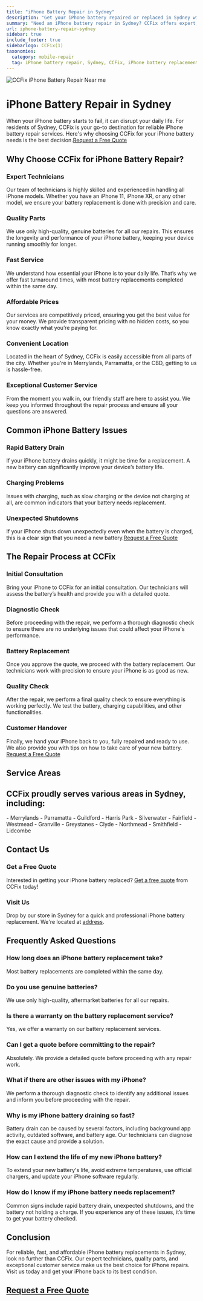 ```yaml
---
title: "iPhone Battery Repair in Sydney"
description: "Get your iPhone battery repaired or replaced in Sydney with CCFix. Our expert technicians provide fast, reliable, and affordable battery services. Contact us for a free quote today!"
summary: "Need an iPhone battery repair in Sydney? CCFix offers expert, affordable, and fast battery replacement services. Get your free quote now!"
url: iphone-battery-repair-sydney
sidebar: true
include_footer: true
sidebarlogo: CCFix(1)
taxonomies:
  category: mobile-repair
  tag: iPhone battery repair, Sydney, CCFix, iPhone battery replacement
---
```

![CCFix iPhone Battery Repair Near me](/images/CCFix-iphone-battery-repair.webp "Get your iPhone battery repaired at CCFix in Merrylands/Parramatta/Guildford/Harris Park/Silverwater/Fairfield/Westmead/Granville/Greystanes/Clyde/Northmead/Smithfield/Lidcombe")

# iPhone Battery Repair in Sydney

When your iPhone battery starts to fail, it can disrupt your daily life. For residents of Sydney, CCFix is your go-to destination for reliable iPhone battery repair services. Here's why choosing CCFix for your iPhone battery needs is the best decision.[Request a Free Quote](https://form.jotform.com/241402975332857)

## Why Choose CCFix for iPhone Battery Repair?

### Expert Technicians
Our team of technicians is highly skilled and experienced in handling all iPhone models. Whether you have an iPhone 11, iPhone XR, or any other model, we ensure your battery replacement is done with precision and care.

### Quality Parts
We use only high-quality, genuine batteries for all our repairs. This ensures the longevity and performance of your iPhone battery, keeping your device running smoothly for longer.

### Fast Service
We understand how essential your iPhone is to your daily life. That’s why we offer fast turnaround times, with most battery replacements completed within the same day.

### Affordable Prices
Our services are competitively priced, ensuring you get the best value for your money. We provide transparent pricing with no hidden costs, so you know exactly what you’re paying for.

### Convenient Location
Located in the heart of Sydney, CCFix is easily accessible from all parts of the city. Whether you're in Merrylands, Parramatta, or the CBD, getting to us is hassle-free.

### Exceptional Customer Service
From the moment you walk in, our friendly staff are here to assist you. We keep you informed throughout the repair process and ensure all your questions are answered.

## Common iPhone Battery Issues

### Rapid Battery Drain
If your iPhone battery drains quickly, it might be time for a replacement. A new battery can significantly improve your device’s battery life.

### Charging Problems
Issues with charging, such as slow charging or the device not charging at all, are common indicators that your battery needs replacement.

### Unexpected Shutdowns
If your iPhone shuts down unexpectedly even when the battery is charged, this is a clear sign that you need a new battery.[Request a Free Quote](https://form.jotform.com/241402975332857)

## The Repair Process at CCFix

### Initial Consultation
Bring your iPhone to CCFix for an initial consultation. Our technicians will assess the battery’s health and provide you with a detailed quote.

### Diagnostic Check
Before proceeding with the repair, we perform a thorough diagnostic check to ensure there are no underlying issues that could affect your iPhone's performance.

### Battery Replacement
Once you approve the quote, we proceed with the battery replacement. Our technicians work with precision to ensure your iPhone is as good as new.

### Quality Check
After the repair, we perform a final quality check to ensure everything is working perfectly. We test the battery, charging capabilities, and other functionalities.

### Customer Handover
Finally, we hand your iPhone back to you, fully repaired and ready to use. We also provide you with tips on how to take care of your new battery.
[Request a Free Quote](https://form.jotform.com/241402975332857)
## Service Areas

## CCFix proudly serves various areas in Sydney, including:

**-** Merrylands
**-** Parramatta
**-** Guildford
**-** Harris Park
**-** Silverwater
**-** Fairfield
**-** Westmead
**-** Granville
**-** Greystanes
**-** Clyde
**-** Northmead
**-** Smithfield
**-** Lidcombe

## Contact Us

### Get a Free Quote
Interested in getting your iPhone battery replaced? [Get a free quote](https://form.jotform.com/241402975332857) from CCFix today!

### Visit Us
Drop by our store in Sydney for a quick and professional iPhone battery replacement. We're located at [address](https://maps.app.goo.gl/AbisHTXzq2XqgA8c7).

## Frequently Asked Questions

### How long does an iPhone battery replacement take?
Most battery replacements are completed within the same day.

### Do you use genuine batteries?
We use only high-quality, aftermarket batteries for all our repairs.

### Is there a warranty on the battery replacement service?
Yes, we offer a warranty on our battery replacement services.

### Can I get a quote before committing to the repair?
Absolutely. We provide a detailed quote before proceeding with any repair work.

### What if there are other issues with my iPhone?
We perform a thorough diagnostic check to identify any additional issues and inform you before proceeding with the repair.

### Why is my iPhone battery draining so fast?
Battery drain can be caused by several factors, including background app activity, outdated software, and battery age. Our technicians can diagnose the exact cause and provide a solution.

### How can I extend the life of my new iPhone battery?
To extend your new battery's life, avoid extreme temperatures, use official chargers, and update your iPhone software regularly.

### How do I know if my iPhone battery needs replacement?
Common signs include rapid battery drain, unexpected shutdowns, and the battery not holding a charge. If you experience any of these issues, it’s time to get your battery checked.


## Conclusion

For reliable, fast, and affordable iPhone battery replacements in Sydney, look no further than CCFix. Our expert technicians, quality parts, and exceptional customer service make us the best choice for iPhone repairs. Visit us today and get your iPhone back to its best condition.

 ## [Request a Free Quote](https://form.jotform.com/241402975332857)

